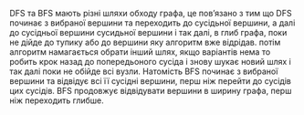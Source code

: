 DFS та BFS мають різні шляхи обходу графа, це повʼязано з тим що DFS починає з вибраної вершини та переходить до сусідьної вершини, а далі до сусідньої вершини сусидьної вершини і так далі, в глиб графа, поки не дійде до тупику або до вершини яку алгоритм вже відрідав. потім алгоритм намагається обрати інший шлях, якщо варіантів нема то робить крок назад до попередьоного сусіда і знову шукає новий шлях і так далі поки не обійде всі вузли. Натомість BFS починає з вибраної вершини та відвідує всі її сусідні вершини, перш ніж перейти до сусідів цих сусідів. BFS продовжує відвідувати вершини в ширину графа, перш ніж переходить глибше.